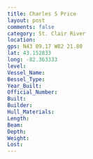 ```yaml
---
title: Charles S Price
layout: post
comments: false
category: St. Clair River
location:
gps: N43 09.17 W82 21.80
lat: 43.152833
long: -82.363333
level:
Vessel_Name:
Bessel_Type:
Year_Built:
Official_Number:
Built:
Builder:
Hull_Materials:
Length:
Beam:
Depth:
Weight:
Lost:
---
```

